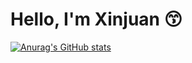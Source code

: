 # Hello, I'm Xinjuan :kissing_smiling_eyes:

[![Anurag's GitHub stats](https://github-readme-stats.vercel.app/api?username=dengxinjuan)](https://github.com/dengxinjuan/github-readme-stats)
